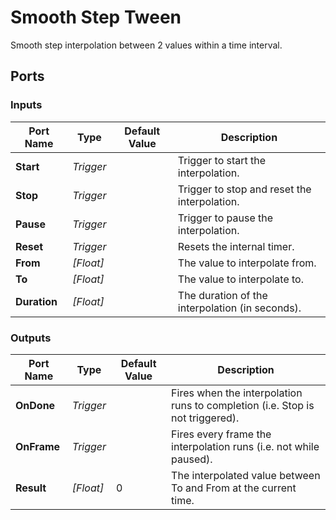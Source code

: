# Smooth Step Tween

Smooth step interpolation between 2 values within a time interval.

## Ports

### Inputs

Port Name|Type|Default Value|Description
---|---|---|---
**Start**|_Trigger_||Trigger to start the interpolation.
**Stop**|_Trigger_||Trigger to stop and reset the interpolation.
**Pause**|_Trigger_||Trigger to pause the interpolation.
**Reset**|_Trigger_||Resets the internal timer.
**From**|_[Float]_||The value to interpolate from.
**To**|_[Float]_||The value to interpolate to.
**Duration**|_[Float]_||The duration of the interpolation (in seconds).
### Outputs

Port Name|Type|Default Value|Description
---|---|---|---
**OnDone**|_Trigger_||Fires when the interpolation runs to completion (i.e. Stop is not triggered).
**OnFrame**|_Trigger_||Fires every frame the interpolation runs (i.e. not while paused).
**Result**|_[Float]_|0|The interpolated value between To and From at the current time.
